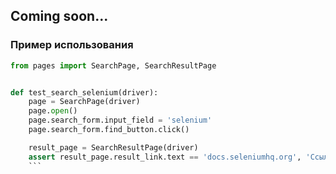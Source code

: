## Coming soon...
### Пример использования

```python
from pages import SearchPage, SearchResultPage


def test_search_selenium(driver):
    page = SearchPage(driver)
    page.open()
    page.search_form.input_field = 'selenium'
    page.search_form.find_button.click()

    result_page = SearchResultPage(driver)
    assert result_page.result_link.text == 'docs.seleniumhq.org', 'Ссылка не найдена'
    ```
